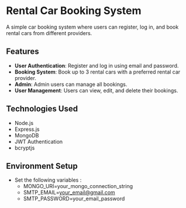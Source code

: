# Rental Car Booking System

A simple car booking system where users can register, log in, and book rental cars from different providers.

## Features

- **User Authentication**: Register and log in using email and password.
- **Booking System**: Book up to 3 rental cars with a preferred rental car provider.
- **Admin**: Admin users can manage all bookings.
- **User Management**: Users can view, edit, and delete their bookings.

## Technologies Used

- Node.js
- Express.js
- MongoDB
- JWT Authentication
- bcryptjs

## Environment Setup
- Set the following variables :  
  - MONGO_URI=your_mongo_connection_string  
  - SMTP_EMAIL=your_email@gmail.com  
  - SMTP_PASSWORD=your_email_password  


